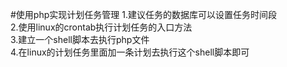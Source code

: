 
#使用php实现计划任务管理
1.建议任务的数据库可以设置任务时间段<br/>
2.使用linux的crontab执行计划任务的入口方法<br/>
3.建立一个shell脚本去执行php文件<br/>
4.在linux的计划任务里面加一条计划去执行这个shell脚本即可<br/>
